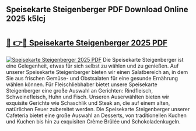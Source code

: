## Speisekarte Steigenberger PDF Download Online 2025 k5lcj

# <h2><a href="http://gccivf.nevu.top/?p=Speisekarte+Steigenberger">🔗 👉🔴 Speisekarte Steigenberger 2025 PDF</a></h2>

[![Speisekarte Steigenberger 2025 PDF](https://i.imgur.com/dBaPXMq.png)](http://gccivf.nevu.top/?p=Speisekarte+Steigenberger)
Die Speisekarte Steigenberger ist eine Gelegenheit, etwas für sich selbst zu wählen und zu genießen. Auf unserer Speisekarte Steigenberger bieten wir einen Salatbereich an, in dem Sie aus frischen Gemüse- und Obstsalaten für eine gesunde Ernährung wählen können. Für Fleischliebhaber bietet unsere Speisekarte Steigenberger eine große Auswahl an Gerichten: Rindfleisch, Schweinefleisch, Huhn und Fisch. Unseren Auserwählten bieten wir exquisite Gerichte wie Schaschlik und Steak an, die auf einem alten, natürlichen Feuer zubereitet werden. Die Speisekarte Steigenberger unserer Cafeteria bietet eine große Auswahl an Desserts, von traditionellen Kuchen und Kuchen bis hin zu exquisiten Crème Brûlée und Schokoladenkugeln.
